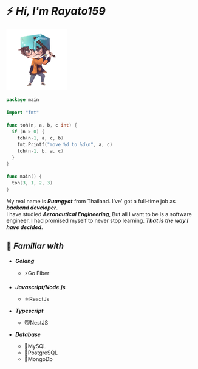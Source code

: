 <h1>⚡️ <i>Hi, I'm Rayato159</i></h1>

<img src="./img/rayato159.png" width="160">

```Go
package main

import "fmt"

func toh(n, a, b, c int) {
  if (n > 0) {
    toh(n-1, a, c, b)
    fmt.Printf("move %d to %d\n", a, c)
    toh(n-1, b, a, c)
  }
}

func main() {
  toh(3, 1, 2, 3)
}
```

<p>
  My real name is <strong><i>Ruangyot</i></strong> from Thailand. I've' got a full-time job as <strong><i>backend developer</i></strong>.<br>
  I have studied <strong><i>Aeronautical Engineering</i></strong>, But all I want to be is a software engineer. I had promised myself to never stop learning. <strong><i>That is the way I have decided</i></strong>.
</p>

<h2>📑 <i>Familiar with</i></h2>
<ul>
  <li><strong><i>Golang</i></strong></li>
  <ul>
    <li>⚡Go Fiber</li>
  </ul>
  <p></p>
  <li><strong><i>Javascript/Node.js</i></strong></li>
  <ul>
    <li>⚛️ReactJs</li>
  </ul>
  <p></p>
  <li><strong><i>Typescript</i></strong></li>
  <ul>
    <li>😼NestJS</li>
  </ul>
  <p></p>
  <li><strong><i>Database</i></strong></li>
  <ul>
    <li>🐬MySQL</li>
    <li>🐘PostgreSQL</li>
    <li>🍃MongoDb</li>
  </ul>
</ul>
